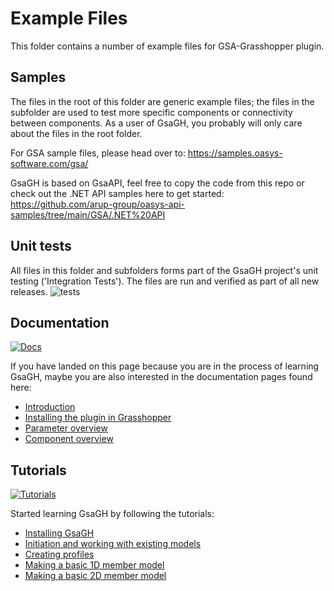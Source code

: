 # Example Files

This folder contains a number of example files for GSA-Grasshopper plugin. 

## Samples

The files in the root of this folder are generic example files; the files in the subfolder are used to test more specific components or connectivity between components. As a user of GsaGH, you probably will only care about the files in the root folder.

For GSA sample files, please head over to: https://samples.oasys-software.com/gsa/

GsaGH is based on GsaAPI, feel free to copy the code from this repo or check out the .NET API samples here to get started: https://github.com/arup-group/oasys-api-samples/tree/main/GSA/.NET%20API

## Unit tests

All files in this folder and subfolders forms part of the GsaGH project's unit testing ('Integration Tests'). The files are run and verified as part of all new releases. 
![tests](https://github.com/arup-group/GSA-Grasshopper/assets/25223248/9001e00f-37a2-4860-b8ec-4714b2b232d0)


## Documentation
[![Docs](https://img.shields.io/badge/Docs-GsaGH%20Docs-125DA9?logo=readme&logoColor=white&style=flat-square)](https://docs.oasys-software.com/structural/gsa/explanations/gsagh-introduction.html?source=GsaGhGithub)

If you have landed on this page because you are in the process of learning GsaGH, maybe you are also interested in the documentation pages found here:
- [Introduction](https://docs.oasys-software.com/structural/gsa/explanations/gsagh-introduction.html?source=GsaGhGithub)
- [Installing the plugin in Grasshopper](https://docs.oasys-software.com/structural/gsa/tutorials/gsagh-installing-grasshopper-plugin.html?source=GsaGhGithub)
- [Parameter overview](https://docs.oasys-software.com/structural/gsa/explanations/gsagh-parameters.html?source=GsaGhGithub)
- [Component overview](https://docs.oasys-software.com/structural/gsa/explanations/gsagh-components.html?source=GsaGhGithub)

## Tutorials
[![Tutorials](https://img.shields.io/badge/Tutorials-Start%20today-red?logo=youtube&style=social)](https://www.youtube.com/playlist?list=PLm0cokV2wawoKLWO7cp8FBlhGkBsbEYsh)

Started learning GsaGH by following the tutorials:
- [Installing GsaGH](https://docs.oasys-software.com/structural/gsa/tutorials/gsagh-installing-grasshopper-plugin.html?source=GsaGhGithub)
- [Initiation and working with existing models](https://docs.oasys-software.com/structural/gsa/tutorials/gsagh-initiation-existing-models.html?source=GsaGhGithub)
- [Creating profiles](https://docs.oasys-software.com/structural/gsa/tutorials/gsagh-creating-profiles.html?source=GsaGhGithub)
- [Making a basic 1D member model](https://docs.oasys-software.com/structural/gsa/tutorials/gsagh-basic-1D-member-model.html?source=GsaGhGithub)
- [Making a basic 2D member model](https://docs.oasys-software.com/structural/gsa/tutorials/gsagh-basic-2D-member-model.html?source=GsaGhGithub)

